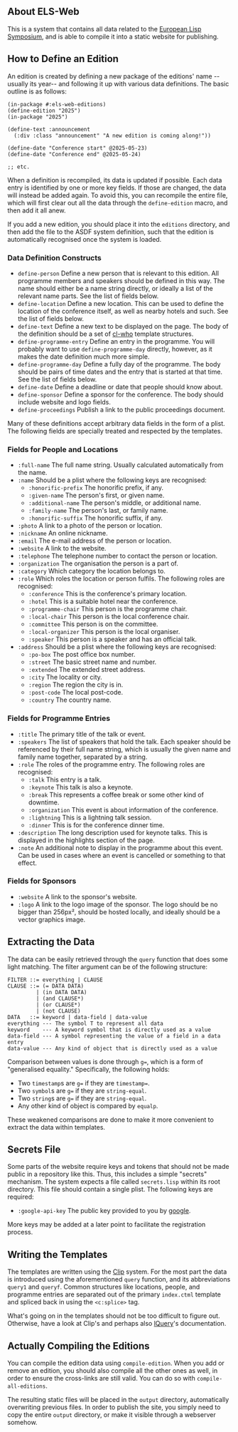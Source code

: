 ## About ELS-Web
This is a system that contains all data related to the [European Lisp Symposium](http://european-lisp-symposium.org/), and is able to compile it into a static website for publishing.

## How to Define an Edition
An edition is created by defining a new package of the editions' name --usually its year-- and following it up with various data definitions. The basic outline is as follows:

```common-lisp
(in-package #:els-web-editions)
(define-edition "2025")
(in-package "2025")

(define-text :announcement
  (:div :class "announcement" "A new edition is coming along!"))

(define-date "Conference start" @2025-05-23)
(define-date "Conference end" @2025-05-24)

;; etc.
```

When a definition is recompiled, its data is updated if possible. Each data entry is identified by one or more key fields. If those are changed, the data will instead be added again. To avoid this, you can recompile the entire file, which will first clear out all the data through the `define-edition` macro, and then add it all anew.

If you add a new edition, you should place it into the `editions` directory, and then add the file to the ASDF system definition, such that the edition is automatically recognised once the system is loaded.

### Data Definition Constructs

* `define-person` Define a new person that is relevant to this edition. All programme members and speakers should be defined in this way. The name should either be a name string directly, or ideally a list of the relevant name parts. See the list of fields below.
* `define-location` Define a new location. This can be used to define the location of the conference itself, as well as nearby hotels and such. See the list of fields below.
* `define-text` Define a new text to be displayed on the page. The body of the definition should be a set of [cl-who](http://weitz.de/cl-who/) template structures.
* `define-programme-entry` Define an entry in the programme. You will probably want to use `define-programme-day` directly, however, as it makes the date definition much more simple.
* `define-programme-day` Define a fully day of the programme. The body should be pairs of time dates and the entry that is started at that time. See the list of fields below.
* `define-date` Define a deadline or date that people should know about.
* `define-sponsor` Define a sponsor for the conference. The body should include website and logo fields.
* `define-proceedings` Publish a link to the public proceedings document.

Many of these definitions accept arbitrary data fields in the form of a plist. The following fields are specially treated and respected by the templates.

### Fields for People and Locations

* `:full-name` The full name string. Usually calculated automatically from the name.
* `:name` Should be a plist where the following keys are recognised:
  * `:honorific-prefix` The honorific prefix, if any.
  * `:given-name` The person's first, or given name.
  * `:additional-name` The person's middle, or additional name.
  * `:family-name` The person's last, or family name.
  * `:honorific-suffix` The honorific suffix, if any.
* `:photo` A link to a photo of the person or location.
* `:nickname` An online nickname.
* `:email` The e-mail address of the person or location.
* `:website` A link to the website.
* `:telephone` The telephone number to contact the person or location.
* `:organization` The organisation the person is a part of.
* `:category` Which category the location belongs to.
* `:role` Which roles the location or person fulfils. The following roles are recognised:
  * `:conference` This is the conference's primary location.
  * `:hotel` This is a suitable hotel near the conference.
  * `:programme-chair` This person is the programme chair.
  * `:local-chair` This person is the local conference chair.
  * `:committee` This person is on the committee.
  * `:local-organizer` This person is the local organiser.
  * `:speaker` This person is a speaker and has an official talk.
* `:address` Should be a plist where the following keys are recognised:
  * `:po-box` The post office box number.
  * `:street` The basic street name and number.
  * `:extended` The extended street address.
  * `:city` The locality or city.
  * `:region` The region the city is in.
  * `:post-code` The local post-code.
  * `:country` The country name.

### Fields for Programme Entries

* `:title` The primary title of the talk or event.
* `:speakers` The list of speakers that hold the talk. Each speaker should be referenced by their full name string, which is usually the given name and family name together, separated by a string.
* `:role` The roles of the programme entry. The following roles are recognised:
  * `:talk` This entry is a talk.
  * `:keynote` This talk is also a keynote.
  * `:break` This represents a coffee break or some other kind of downtime.
  * `:organization` This event is about information of the conference.
  * `:lightning` This is a lightning talk session.
  * `:dinner` This is for the conference dinner time.
* `:description` The long description used for keynote talks. This is displayed in the highlights section of the page.
* `:note` An additional note to display in the programme about this event. Can be used in cases where an event is cancelled or something to that effect.

### Fields for Sponsors

* `:website` A link to the sponsor's website.
* `:logo` A link to the logo image of the sponsor. The logo should be no bigger than 256px², should be hosted locally, and ideally should be a vector graphics image.

## Extracting the Data
The data can be easily retrieved through the `query` function that does some light matching. The filter argument can be of the following structure:

```
FILTER ::= everything | CLAUSE
CLAUSE ::= (= DATA DATA)
         | (in DATA DATA)
         | (and CLAUSE*)
         | (or CLAUSE*)
         | (not CLAUSE)
DATA   ::= keyword | data-field | data-value
everything --- The symbol T to represent all data
keyword    --- A keyword symbol that is directly used as a value
data-field --- A symbol representing the value of a field in a data entry
data-value --- Any kind of object that is directly used as a value
```

Comparison between values is done through `g=`, which is a form of "generalised equality." Specifically, the following holds:

* Two `timestamp`s are `g=` if they are `timestamp=`.
* Two `symbol`s are `g=` if they are `string-equal`.
* Two `string`s are `g=` if they are `string-equal`.
* Any other kind of object is compared by `equalp`.

These weakened comparisons are done to make it more convenient to extract the data within templates.

## Secrets File
Some parts of the website require keys and tokens that should not be made public in a repository like this. Thus, this includes a simple "secrets" mechanism. The system expects a file called `secrets.lisp` within its root directory. This file should contain a single plist. The following keys are required:

* `:google-api-key` The public key provided to you by [google](https://console.developers.google.com/flows/enableapi?apiid=maps_backend,geocoding_backend,directions_backend,distance_matrix_backend,elevation_backend,places_backend&reusekey=true).

More keys may be added at a later point to facilitate the registration process.

## Writing the Templates
The templates are written using the [Clip](https://shinmera.github.io/clip/) system. For the most part the data is introduced using the aforementioned `query` function, and its abbreviations `query1` and `queryf`. Common structures like locations, people, and programme entries are separated out of the primary `index.ctml` template and spliced back in using the `<c:splice>` tag.

What's going on in the templates should not be too difficult to figure out. Otherwise, have a look at Clip's and perhaps also [lQuery](https://shinmera.github.io/lquery/)'s documentation.

## Actually Compiling the Editions
You can compile the edition data using `compile-edition`. When you add or remove an edition, you should also compile all the other ones as well, in order to ensure the cross-links are still valid. You can do so with `compile-all-editions`.

The resulting static files will be placed in the `output` directory, automatically overwriting previous files. In order to publish the site, you simply need to copy the entire `output` directory, or make it visible through a webserver somehow.
